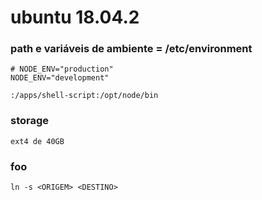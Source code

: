 # ubuntu 18.04.2

### path e variáveis de ambiente = /etc/environment

```
# NODE_ENV="production"
NODE_ENV="development"
```

```
:/apps/shell-script:/opt/node/bin
```

### storage

```
ext4 de 40GB
```

### foo

```
ln -s <ORIGEM> <DESTINO>
```
